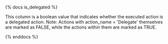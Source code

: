 {% docs is_delegated %}

This column is a boolean value that indicates whether the executed action is a delegated action. Note: Actions with action_name = 'Delegate' themselves are marked as FALSE, while the actions within them are marked as TRUE.

{% enddocs %}
